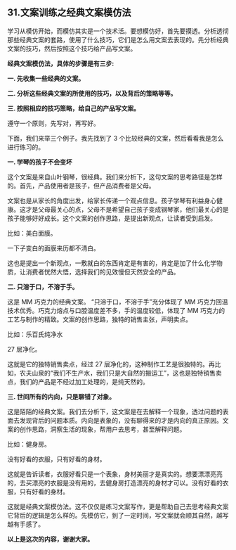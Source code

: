 ## 31.文案训练之经典文案模仿法
学习从模仿开始，而模仿其实是一个技术活。要想模仿好，首先要摸透。分析透彻那些经典文案的套路，使用了什么技巧，它们是怎么用文案去表现的。先分析经典文案的技巧，然后按照这个技巧给产品写文案。


**经典文案模仿法，具体的步骤是有三步:**


**一. 先收集一些经典的文案。**


**二. 分析这些经典文案的所使用的技巧，以及背后的策略等等。**


**三. 按照相应的技巧策略，给自己的产品写文案。**


遵守一个原则，先写对，再写好。


下面，我们来举三个例子。我先找到了 3 个比较经典的文案，然后看看我是怎么进行练习的。


**一. 学琴的孩子不会变坏**


这个文案是来自山叶钢琴，很经典。我们来分析下，这句文案的思考路径是怎样的。首先，产品使用者是孩子，但产品消费者是父母。


文案也是从家长的角度出发，给家长传递一个观点信息。孩子学琴有利益身心健康。这才是父母最关心的点，父母不是希望自己孩子变成钢琴家，他们最关心的是孩子能够好好成长。这个文案的创作思路，是提出新观点，让读者受到启发。


比如：美白面膜。


一下子变白的面膜来历都不清白。


这也是提出一个新观点，一敷就白的东西肯定是有害的，肯定是加了什么化学物质，让消费者恍然大悟，选择我们的见效慢但天然安全的产品。


**二. 只溶于口，不溶于手。**


这是 MM 巧克力的经典文案。 “只溶于口，不溶于手”充分体现了 MM 巧克力回温技术优秀。巧克力熔点与口腔温度差不多，手的温度较低，体现了 MM 巧克力的工艺与制作的精致。文案的创作思路，独特的销售主张，声明卖点。


比如：乐百氏纯净水


27 层净化。


这就是它的独特销售卖点，经过 27 层净化的，这种制作工艺是很独特的。再比如，农夫山泉的“我们不生产水，我们只是大自然的搬运工”，这也是独特销售卖点，我们的产品是不经过加工处理的，是纯天然的。


**三. 世间所有的内向，只是聊错了对象。**


这是陌陌的经典文案。我们去分析下，这文案是在去解释一个现象，透过问题的表面去发现背后的问题本质。内向是表象的，没有聊得来的才是内向的真正原因。文案的创作思路，洞察生活的现象，帮用户去思考，甚至解释问题。


比如：健身房。


没有好看的衣服，只有好看的身材。


这就是告诉读者，衣服好看只是一个表象，身材美丽才是真实的。想要漂漂亮亮的，去买漂亮的衣服是没有用的，去健身房打造漂亮的身材才可以。没有好看的衣服，只有好看的身材。


这就是经典文案模仿法。这不仅仅是练习文案写作，更是帮助自己去思考经典文案它背后的逻辑是怎么样的。先模仿它，到了一定时间，写文案就会顺其自然，越写越有手感了。


**以上是这次的内容，谢谢大家。**

